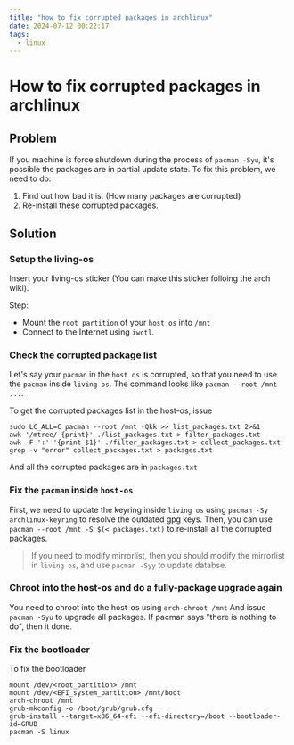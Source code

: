 ```yaml
---
title: "how to fix corrupted packages in archlinux"
date: 2024-07-12 00:22:17
tags:
  - linux
---
```


# How to fix corrupted packages in archlinux

## Problem
If you machine is force shutdown during the process of `pacman -Syu`, it's possible the packages are in partial update state.
To fix this problem, we need to do:
1. Find out how bad it is. (How many packages are corrupted)
2. Re-install these corrupted packages.

## Solution

### Setup the living-os
Insert your living-os sticker (You can make this sticker folloing the arch wiki).

Step:
- Mount the `root partition` of your `host os` into `/mnt`
- Connect to the Internet using `iwctl`.

### Check the corrupted package list
Let's say your `pacman` in the `host os` is corrupted, so that you need to use the `pacman` inside `living os`.
The command looks like `pacman --root /mnt ...`.

To get the corrupted packages list in the host-os, issue
```
sudo LC_ALL=C pacman --root /mnt -Qkk >> list_packages.txt 2>&1
awk '/mtree/ {print}' ./list_packages.txt > filter_packages.txt
awk -F ':' '{print $1}' ./filter_packages.txt > collect_packages.txt
grep -v "error" collect_packages.txt > packages.txt
```

And all the corrupted packages are in `packages.txt`

### Fix the `pacman` inside `host-os`
First, we need to update the keyring inside `living os` using `pacman -Sy archlinux-keyring` to resolve the outdated gpg keys.
Then, you can use `pacman --root /mnt -S $(< packages.txt)` to re-install all the corrupted packages.

> If you need to modify mirrorlist, then you should modify the mirrorlist in `living os`, and use `pacman -Syy` to update databse.

### Chroot into the host-os and do a fully-package upgrade again

You need to chroot into the host-os using `arch-chroot /mnt`
And issue `pacman -Syu` to upgrade all packages.
If pacman says "there is nothing to do", then it done.

### Fix the bootloader
To fix the bootloader
```
mount /dev/<root_partition> /mnt
mount /dev/<EFI_system_partition> /mnt/boot
arch-chroot /mnt
grub-mkconfig -o /boot/grub/grub.cfg
grub-install --target=x86_64-efi --efi-directory=/boot --bootloader-id=GRUB
pacman -S linux
```






